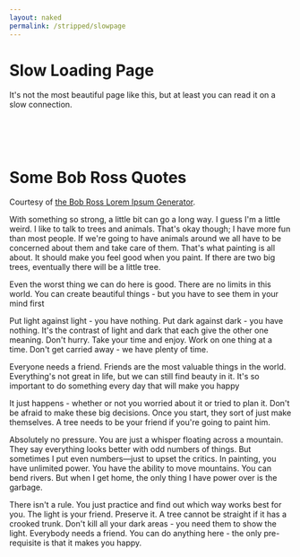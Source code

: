 ```yaml
---
layout: naked
permalink: /stripped/slowpage
---
```


<script src="https://ajax.googleapis.com/ajax/libs/jquery/2.1.3/jquery.min.js"></script>

# Slow Loading Page

<div id='loaded'>

It's not the most beautiful page like this, but at least you can read it on a slow connection.

<br><br><br>

<h1>Some Bob Ross Quotes</h1>

<p>Courtesy of <a href="http://www.bobrosslipsum.com/">the Bob Ross Lorem Ipsum Generator</a>.</p>

<p>With something so strong, a little bit can go a long way. I guess I'm a little weird. I like to talk to trees and animals. That's okay though; I have more fun than most people. If we're going to have animals around we all have to be concerned about them and take care of them. That's what painting is all about. It should make you feel good when you paint. If there are two big trees, eventually there will be a little tree.</p>

<p>Even the worst thing we can do here is good. There are no limits in this world. You can create beautiful things - but you have to see them in your mind first</p>

<p>Put light against light - you have nothing. Put dark against dark - you have nothing. It's the contrast of light and dark that each give the other one meaning. Don't hurry. Take your time and enjoy. Work on one thing at a time. Don't get carried away - we have plenty of time.</p>

<p>Everyone needs a friend. Friends are the most valuable things in the world. Everything's not great in life, but we can still find beauty in it. It's so important to do something every day that will make you happy</p>

<p>It just happens - whether or not you worried about it or tried to plan it. Don't be afraid to make these big decisions. Once you start, they sort of just make themselves. A tree needs to be your friend if you're going to paint him.</p>

<p>Absolutely no pressure. You are just a whisper floating across a mountain. They say everything looks better with odd numbers of things. But sometimes I put even numbers—just to upset the critics. In painting, you have unlimited power. You have the ability to move mountains. You can bend rivers. But when I get home, the only thing I have power over is the garbage.</p>

<p>There isn't a rule. You just practice and find out which way works best for you. The light is your friend. Preserve it. A tree cannot be straight if it has a crooked trunk. Don't kill all your dark areas - you need them to show the light. Everybody needs a friend. You can do anything here - the only pre-requisite is that it makes you happy.</p>




</div>

<script language="javascript">
    $(document).ready(function() {
        document.getElementById('loaded').style.display = "none";
    });
</script>
